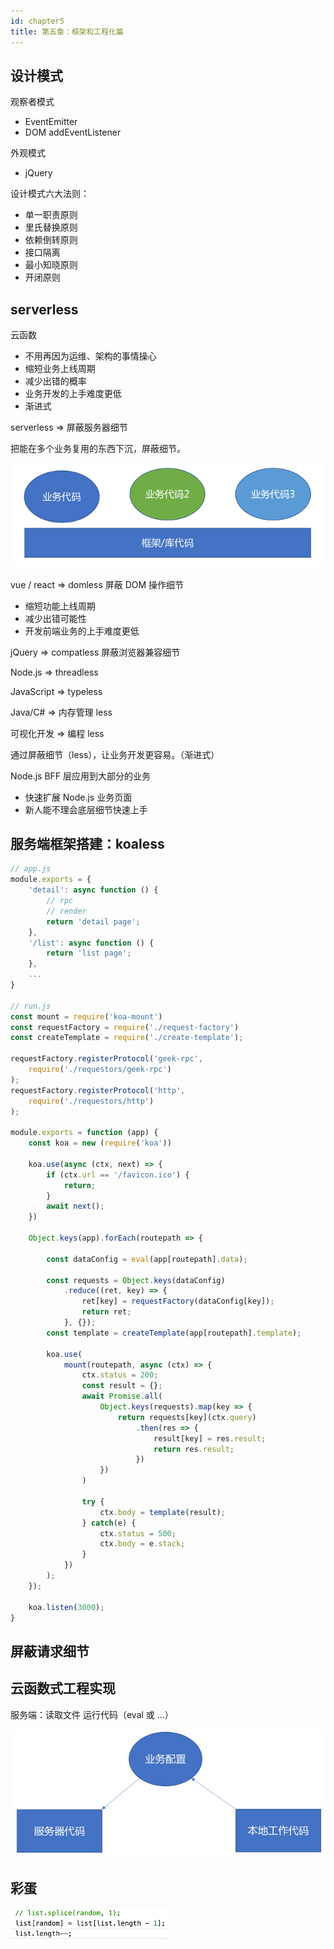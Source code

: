 ```yaml
---
id: chapter5
title: 第五章：框架和工程化篇
---
```


## 设计模式

观察者模式

- EventEmitter
- DOM addEventListener

外观模式

- jQuery

设计模式六大法则：

- 单一职责原则
- 里氏替换原则
- 依赖倒转原则
- 接口隔离
- 最小知晓原则
- 开闭原则

## serverless

云函数

- 不用再因为运维、架构的事情操心
- 缩短业务上线周期
- 减少出错的概率
- 业务开发的上手难度更低
- 渐进式

serverless => 屏蔽服务器细节

把能在多个业务复用的东西下沉，屏蔽细节。

![imgs/2020-05-20_22.37.08.png](imgs/2020-05-20_22.37.08.png)

vue / react => domless 屏蔽 DOM 操作细节

- 缩短功能上线周期
- 减少出错可能性
- 开发前端业务的上手难度更低

jQuery => compatless 屏蔽浏览器兼容细节

Node.js => threadless

JavaScript => typeless

Java/C# => 内存管理 less

可视化开发 => 编程 less

通过屏蔽细节（less），让业务开发更容易。（渐进式）

Node.js BFF 层应用到大部分的业务

- 快速扩展 Node.js 业务页面
- 新人能不理会底层细节快速上手

## 服务端框架搭建：koaless

```js
// app.js
module.exports = {
	'detail': async function () {
		// rpc
		// render
		return 'detail page';
	},
	'/list': async function () {
		return 'list page';
	},
	...
}

// run.js
const mount = require('koa-mount')
const requestFactory = require('./request-factory')
const createTemplate = require('./create-template');

requestFactory.registerProtocol('geek-rpc',
    require('./requestors/geek-rpc')
);
requestFactory.registerProtocol('http',
    require('./requestors/http')
);

module.exports = function (app) {
    const koa = new (require('koa'))

    koa.use(async (ctx, next) => {
        if (ctx.url == '/favicon.ico') {
            return;
        }
        await next();
    })

    Object.keys(app).forEach(routepath => {

        const dataConfig = eval(app[routepath].data);
        
        const requests = Object.keys(dataConfig)
            .reduce((ret, key) => {
                ret[key] = requestFactory(dataConfig[key]);
                return ret;
            }, {});
        const template = createTemplate(app[routepath].template);

        koa.use(
            mount(routepath, async (ctx) => {
                ctx.status = 200;
                const result = {};
                await Promise.all(
                    Object.keys(requests).map(key => {
                        return requests[key](ctx.query)
                            .then(res => {
                                result[key] = res.result;
                                return res.result;
                            })
                    })
                )

                try {
                    ctx.body = template(result);
                } catch(e) {
                    ctx.status = 500;
                    ctx.body = e.stack;
                }
            })
        );
    });

    koa.listen(3000);
}
```

## 屏蔽请求细节

## 云函数式工程实现

服务端：读取文件 运行代码（eval 或 ...）

![imgs/2020-05-20_23.13.38.png](imgs/2020-05-20_23.13.38.png)

## 彩蛋

![imgs/2020-05-20_23.29.44.png](imgs/2020-05-20_23.29.44.png)